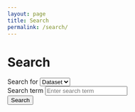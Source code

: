 ```yaml
---
layout: page
title: Search
permalink: /search/
---
```


<div class="section-light">
    <h1 class="mb-4">Search</h1>
    <form class="row g-2 align-items-end mb-4" onsubmit="event.preventDefault(); performSearch();">
        <div class="col-md-2">
            <label for="entity" class="form-label">Search for</label>
            <select id="entity" class="form-select">
                <option value="dataset" selected>Dataset</option>
            </select>
        </div>
        <div class="col-md-4">
            <label for="query" class="form-label">Search term</label>
            <input type="text" id="query" class="form-control" placeholder="Enter search term" value="">
        </div>
        <div class="col-md-2 d-grid">
            <button type="submit" class="btn">Search</button>
        </div>
    </form>
    <div id="results" class="mt-5"></div>
    <div id="pagination" class="mt-3"></div>
</div>

<script>
let currentSkip = 0;
const pageSize = 10;

async function performSearch(skip = 0) {
    currentSkip = skip;
    const entity = document.getElementById("entity").value;
    const query = encodeURIComponent(document.getElementById("query").value);
    const url = `https://api.obis.org/${entity}/search2?q=${query}&size=${pageSize}&skip=${skip}`;

    const resultsDiv = document.getElementById("results");
    const paginationDiv = document.getElementById("pagination");
    resultsDiv.innerHTML = "<p>Searching...</p>";
    paginationDiv.innerHTML = "";

    try {
        const response = await fetch(url);
        const data = await response.json();

        if (data && data.results && data.results.length > 0) {
            resultsDiv.innerHTML = "";
            data.results.forEach(dataset => {
                const div = document.createElement("div");
                div.className = "result";
                div.innerHTML = `
                    <a href="/dataset/${dataset.id}"><strong>${dataset.title}</strong></a><br>
                    <p><b>${dataset.statistics.Occurrence.toLocaleString("en-US")}</b> records - ${dataset.url}</p>
                `;
                resultsDiv.appendChild(div);
            });

            const totalResults = data.total || 0;
            const totalPages = Math.ceil(totalResults / pageSize);
            const currentPage = Math.floor(skip / pageSize) + 1;

            let paginationHtml = `<div class="d-flex align-items-center mt-4">`;
            paginationHtml += `<button class="btn btn-sm me-2" onclick="performSearch(${skip - pageSize})" ${skip === 0 ? 'disabled' : ''}>Previous</button>`;
            paginationHtml += `<button class="btn btn-sm me-3" onclick="performSearch(${skip + pageSize})" ${skip + pageSize >= totalResults ? 'disabled' : ''}>Next</button>`;
            paginationHtml += `<div>Showing ${skip + 1}-${Math.min(skip + pageSize, totalResults)} of ${totalResults.toLocaleString("en-US")} results</div>`;
            paginationHtml += `</div>`;
            paginationDiv.innerHTML = paginationHtml;
        } else {
            resultsDiv.innerHTML = "<p>No results found.</p>";
        }
    } catch (error) {
        resultsDiv.innerHTML = "<p>Error fetching results.</p>";
        console.error(error);
    }
}
</script>
